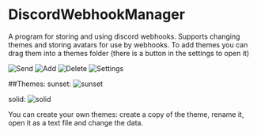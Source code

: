 # DiscordWebhookManager
A program for storing and using discord webhooks. Supports changing themes and storing avatars for use by webhooks.
To add themes you can drag them into a themes folder (there is a button in the settings to open it)

![Send](https://i.ibb.co/L1DYQMX/image.png)
![Add](https://i.ibb.co/Mg5KzvW/image.png)
![Delete](https://i.ibb.co/rHmHd8M/image.png)
![Settings](https://i.ibb.co/GMTYQ4f/image.png)

##Themes:
sunset:
![sunset](https://i.ibb.co/7Ywtxpg/image.png)

solid:
![solid](https://i.ibb.co/3FfWDBG/image.png)

You can create your own themes: create a copy of the theme, rename it, open it as a text file and change the data.
